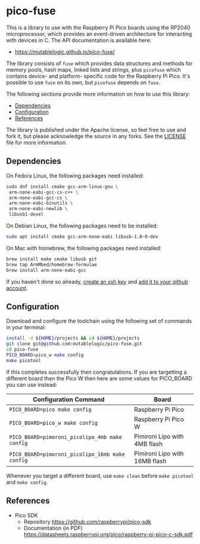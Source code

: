 # pico-fuse

This is a library to use with the Raspberry Pi Pico boards using the RP2040 microprocessor,
which provides an event-driven architecture for interacting with devices in C. The API documentation
is available here:

  * https://mutablelogic.github.io/pico-fuse/

The library consists of ``fuse`` which provides data structures and methods for memory pools,
hash maps, linked lists and strings, plus ``picofuse`` which contains device- and platform-
specific code for the Raspberry Pi Pico. It's possible to use ``fuse`` on its own, but
``picofuse`` depends on ``fuse``.

The following sections provide more information on how to use this library:

  * [Dependencies](#dependencies)
  * [Configuration](#configuration)
  * [References](#references)

The library is published under the Apache license, so feel free to use and fork it, but
please acknowledge the source in any forks. See the [LICENSE](LICENSE) file for more
information.

## Dependencies

On Fedora Linux, the following packages need installed:

```bash
sudo dnf install cmake gcc-arm-linux-gnu \
 arm-none-eabi-gcc-cs-c++ \
 arm-none-eabi-gcc-cs \
 arm-none-eabi-binutils \
 arm-none-eabi-newlib \
 libusb1-devel
```

On Debian Linux, the following packages need to be installed:

```bash
sudo apt install cmake gcc-arm-none-eabi libusb-1.0-0-dev
```

On Mac with homebrew, the following packages need installed:

```bash
brew install make cmake libusb git
brew tap ArmMbed/homebrew-formulae
brew install arm-none-eabi-gcc
```

If you haven't done so already, [create an ssh key](https://www.digitalocean.com/community/tutorials/how-to-create-ssh-keys-with-openssh-on-macos-or-linux)
and [add it to your github account](https://docs.github.com/en/authentication/connecting-to-github-with-ssh/adding-a-new-ssh-key-to-your-github-account).

## Configuration

Download and configure the toolchain using the following set of commands in your terminal:

```bash
install -d ${HOME}/projects && cd ${HOME}/projects
git clone git@github.com:mutablelogic/pico-fuse.git
cd pico-fuse
PICO_BOARD=pico_w make config
make picotool
```

If this completes successfully then congratulations. If you are targetting a different
board then the Pico W then here are some values for PICO_BOARD you can use instead:

| Configuration Command | Board |
|--|--|
| `PICO_BOARD=pico make config` | Raspberry Pi Pico |
| `PICO_BOARD=pico_w make config` | Raspberry Pi Pico W |
| `PICO_BOARD=pimoroni_picolipo_4mb make config` | Pimironi Lipo with 4MB flash |
| `PICO_BOARD=pimoroni_picolipo_16mb make config` | Pimironi Lipo with 16MB flash |

Whenever you target a different board, use `make clean` before `make picotool` and `make config`.

## References

  * Pico SDK
    * Repository https://github.com/raspberrypi/pico-sdk
    * Documentation (in PDF) https://datasheets.raspberrypi.org/pico/raspberry-pi-pico-c-sdk.pdf


